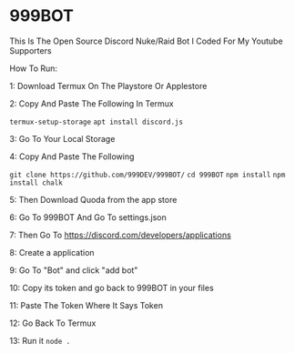 # 999BOT
This Is The Open Source Discord Nuke/Raid Bot I Coded For My Youtube Supporters

How To Run:

1: Download Termux On The Playstore Or Applestore

2: Copy And Paste The Following In Termux

``termux-setup-storage``
``apt install discord.js``

3: Go To Your Local Storage

4: Copy And Paste The Following

``git clone https://github.com/999DEV/999BOT/``
``cd 999BOT``
``npm install``
``npm install chalk``

5: Then Download Quoda from the app store

6: Go To 999BOT And Go To settings.json

7: Then Go To https://discord.com/developers/applications

8: Create a application

9: Go To "Bot" and click "add bot"

10: Copy its token and go back to 999BOT in your files

11: Paste The Token Where It Says Token

12: Go Back To Termux

13: Run it ``node .``
